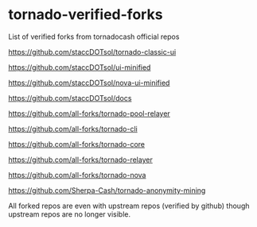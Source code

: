 # tornado-verified-forks
List of verified forks from tornadocash official repos

https://github.com/staccDOTsol/tornado-classic-ui

https://github.com/staccDOTsol/ui-minified

https://github.com/staccDOTsol/nova-ui-minified

https://github.com/staccDOTsol/docs

https://github.com/all-forks/tornado-pool-relayer

https://github.com/all-forks/tornado-cli

https://github.com/all-forks/tornado-core

https://github.com/all-forks/tornado-relayer

https://github.com/all-forks/tornado-nova

https://github.com/Sherpa-Cash/tornado-anonymity-mining


All forked repos are even with upstream repos (verified by github) though upstream repos are no longer visible.
